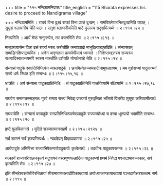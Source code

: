 +++
title = "११५ नन्दिग्रामनिवासः"
title_english = "115 Bharata expresses his desire to proceed to Nandigrama village"

+++
नन्दिग्राममिति । राघवं विना दुःखं राघवं विना प्राप्तं दुःखम् । रामविश्लेषजनितदुःखमिति यावत् । सुभृशं श्लाघनीयं चेति पाठः । सदृशं श्लाघनीयमिति पाठे कुलस्य सदृशमित्यर्थः  ॥  २।११५।२५  ॥   

  

नित्यमिति । आर्यं श्रेष्ठं नानुमन्येत, तव वचनमिति शेषः  ॥  २।११५।६१३  ॥   

  

मातृवरव्याजेन पित्रा दत्तं राज्यं भरतः करोतीति जनापवादो माभूदित्याहएतदिति । संन्यासवत् सम्पङ्निक्षिप्तद्रव्यमिव । अनेन अनृणतया प्रत्यर्पणीयत्वं ध्वन्यते । निक्षिप्तवद्दत्तस्य राज्यस्य रक्षणादिस्वातन्त्र्यमपि स्वस्य नास्तीति दर्शयति योगक्षेमवहे चेति  ॥  २।११५।१४  ॥   

  

संन्यासं पादुके स्वप्रतिनिधित्वेन न्यस्तपादुके । छत्रमित्येतच्चामरादीनामुपलक्षणम् । मम गुरोराभ्यां पादुकाभ्यां राज्ये धर्मः स्थित इति सम्बन्धः  ॥  २।११५।१५,१६  ॥   

  

भ्रात्रेति । अयं संन्यासः पादुकाप्रतिनिधिः । तं पादुकाप्रतिनिधिं पालयिष्यामि रक्षिष्यामि  ॥  २।११५।१७,१८  ॥   

  

राघवेण समागतस्सङ्गतः गुरवे रामाय राज्यं निवेद्य प्रप्त्यर्प्य गुरुवृत्तितां भजिष्ये पितरीव शुश्रूषां करिष्यामीत्यर्थः  ॥  २।११५।१९  ॥   

  

राघवायेति । संन्यासं वरपादुके रामप्रतिनिधिरूपश्रेष्ठपादुके राज्यमयोध्यां च दत्त्वा धूतपापो भवामीति सम्बन्धः  ॥  २।११५।२०  ॥   

  

हृष्टे पुलकितगात्रे । मुदिते सञ्जातमानसहर्षे  ॥  २।११५।२१२४  ॥   

  

सर्वं शासनं सर्वं कृत्यमित्यर्थः । न्यवदेयत् विज्ञापयामास  ॥  २।११५।२५  ॥   

  

आर्यपादुके अभिषिच्य राज्याभिषेकमार्यपादुकयोः कृत्वेत्यर्थः । तदधीनः पादुकापरतन्त्रः  ॥  २।११५।२६  ॥   

  

यत्कार्यं राज्यपरिपालनकृत्यं यदुपायनं वस्त्रपुष्पफलादिकं पादुकाभ्यां प्रथमं निवेद्य पश्चाद्यथावच्चकार, सर्वं कृत्यमिति शेषः  ॥  २।११५।२७  ॥   

  

इति श्रीमहेश्वरतीर्थविरचितायां श्रीरामायणतत्त्वदीपिकाख्यायां अयोध्याकाण्डव्याख्यायां पञ्चदशोत्तरशततमः सर्गः  ॥  २।११५  ॥   

  

  

